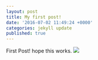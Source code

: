 ```yaml
---
layout: post
title: My first post!
date: '2016-07-02 11:49:24 +0000'
categories: jekyll update
published: true
---
```

First Post! hope this works.
![](http://i.imgur.com/IEKF3ma.gifv)
